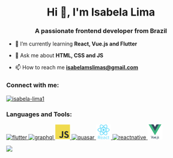 <h1 align="center">Hi 👋, I'm Isabela Lima</h1>
<h3 align="center">A passionate frontend developer from Brazil</h3>

- 🌱 I’m currently learning **React, Vue.js and Flutter**

- 💬 Ask me about **HTML, CSS and JS**

- 📫 How to reach me **isabelamslimas@gmail.com**

<h3 align="left">Connect with me:</h3>
<p align="left">
<a href="https://linkedin.com/in/isabela-lima1" target="blank"><img align="center" src="https://cdn.jsdelivr.net/npm/simple-icons@3.0.1/icons/linkedin.svg" alt="isabela-lima1" height="30" width="40" /></a>
</p>

<h3 align="left">Languages and Tools:</h3>
<p align="left"> <a href="https://flutter.dev" target="_blank"> <img src="https://www.vectorlogo.zone/logos/flutterio/flutterio-icon.svg" alt="flutter" width="40" height="40"/> </a> <a href="https://graphql.org" target="_blank"> <img src="https://www.vectorlogo.zone/logos/graphql/graphql-icon.svg" alt="graphql" width="40" height="40"/> </a> <a href="https://developer.mozilla.org/en-US/docs/Web/JavaScript" target="_blank"> <img src="https://raw.githubusercontent.com/devicons/devicon/master/icons/javascript/javascript-original.svg" alt="javascript" width="40" height="40"/> </a> <a href="https://quasar.dev/" target="_blank"> <img src="https://cdn.quasar.dev/logo/svg/quasar-logo.svg" alt="quasar" width="40" height="40"/> </a> <a href="https://reactjs.org/" target="_blank"> <img src="https://raw.githubusercontent.com/devicons/devicon/master/icons/react/react-original-wordmark.svg" alt="react" width="40" height="40"/> </a> <a href="https://reactnative.dev/" target="_blank"> <img src="https://reactnative.dev/img/header_logo.svg" alt="reactnative" width="40" height="40"/> </a> <a href="https://vuejs.org/" target="_blank"> <img src="https://raw.githubusercontent.com/devicons/devicon/master/icons/vuejs/vuejs-original-wordmark.svg" alt="vuejs" width="40" height="40"/> </a> </p>

<img src="https://www.codewars.com/users/isabela-lima/badges/small">
